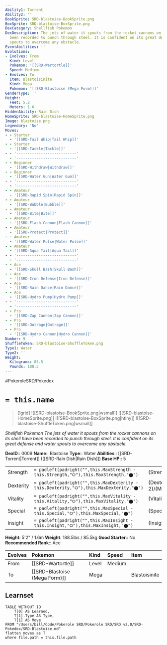 ```yaml
---
Ability1: Torrent
Ability2: ''
BookSprite: SRD-blastoise-BookSprite.png
BoxSprite: SRD-blastoise-BoxSprite.png
DexCategory: Shellfish Pokemon
DexDescription: The jets of water it spouts from the rocket cannons on its shell have
  been recorded to punch through steel. It is confident on its great defense and water
  spouts to overcome any obstacle.
EventAbilities: ''
Evolutions:
- Evolves: From
  Kind: Level
  Pokemon: '[[SRD-Wartortle]]'
  Speed: Medium
- Evolves: To
  Item: Blastoisinite
  Kind: Mega
  Pokemon: '[[SRD-Blastoise (Mega Form)]]'
GenderType: ''
Height:
  Feet: 5.2
  Meters: 1.6
HiddenAbility: Rain Dish
HomeSprite: SRD-blastoise-HomeSprite.png
Image: blastoise.png
Legendary: 'No'
Moves:
- - Starter
  - '[[SRD-Tail Whip|Tail Whip]]'
- - Starter
  - '[[SRD-Tackle|Tackle]]'
- - '---------------------------'
  - '---------------------------'
- - Beginner
  - '[[SRD-Withdraw|Withdraw]]'
- - Beginner
  - '[[SRD-Water Gun|Water Gun]]'
- - '---------------------------'
  - '---------------------------'
- - Amateur
  - '[[SRD-Rapid Spin|Rapid Spin]]'
- - Amateur
  - '[[SRD-Bubble|Bubble]]'
- - Amateur
  - '[[SRD-Bite|Bite]]'
- - Amateur
  - '[[SRD-Flash Cannon|Flash Cannon]]'
- - Amateur
  - '[[SRD-Protect|Protect]]'
- - Amateur
  - '[[SRD-Water Pulse|Water Pulse]]'
- - Amateur
  - '[[SRD-Aqua Tail|Aqua Tail]]'
- - '---------------------------'
  - '---------------------------'
- - Ace
  - '[[SRD-Skull Bash|Skull Bash]]'
- - Ace
  - '[[SRD-Iron Defense|Iron Defense]]'
- - Ace
  - '[[SRD-Rain Dance|Rain Dance]]'
- - Ace
  - '[[SRD-Hydro Pump|Hydro Pump]]'
- - '---------------------------'
  - '---------------------------'
- - Pro
  - '[[SRD-Zap Cannon|Zap Cannon]]'
- - Pro
  - '[[SRD-Outrage|Outrage]]'
- - Pro
  - '[[SRD-Hydro Cannon|Hydro Cannon]]'
Number: 9
ShuffleToken: SRD-blastoise-ShuffleToken.png
Type1: Water
Type2: ''
Weight:
  Kilograms: 85.5
  Pounds: 188.5
---
```


#PokeroleSRD/Pokedex

# `= this.name`

> [!grid]
> ![[SRD-blastoise-BookSprite.png|wsmall]]
> ![[SRD-blastoise-HomeSprite.png]]
> ![[SRD-blastoise-BoxSprite.png|htiny]]
> ![[SRD-blastoise-ShuffleToken.png|wsmall]]


*Shellfish Pokemon*
*The jets of water it spouts from the rocket cannons on its shell have been recorded to punch through steel. It is confident on its great defense and water spouts to overcome any obstacle.*

**DexID**:: 0009
**Name**:: Blastoise
**Type**:: Water
**Abilities**:: [[SRD-Torrent|Torrent]] ([[SRD-Rain Dish|Rain Dish]])
**Base HP**:: 5

|           |                                                                                        |                                          |
| --------- | -------------------------------------------------------------------------------------- | ---------------------------------------- |
| Strength  | `= padleft(padright("",this.MaxStrength - this.Strength,"⭘"),this.MaxStrength,"⬤")`    | (Strength::2)/(MaxStrength::5)   |
| Dexterity | `= padleft(padright("",this.MaxDexterity - this.Dexterity,"⭘"),this.MaxDexterity,"⬤")` | (Dexterity:: 2)/(MaxDexterity::5) |
| Vitality  | `= padleft(padright("",this.MaxVitality - this.Vitality,"⭘"),this.MaxVitality,"⬤")`    | (Vitality::3)/(MaxVitality::6)   |
| Special   | `= padleft(padright("",this.MaxSpecial - this.Special,"⭘"),this.MaxSpecial,"⬤")`       | (Special::2)/(MaxSpecial::5)     |
| Insight   | `= padleft(padright("",this.MaxInsight - this.Insight,"⭘"),this.MaxInsight,"⬤")`       | (Insight::3)/(MaxInsight::6)     |

**Height**: 5'2" / 1.6m
**Weight**: 188.5lbs / 85.5kg
**Good Starter**:: No
**Recommended Rank**:: Ace

| Evolves   | Pokemon                       | Kind   | Speed   | Item          |
|:----------|:------------------------------|:-------|:--------|:--------------|
| From      | [[SRD-Wartortle]]             | Level  | Medium  |               |
| To        | [[SRD-Blastoise (Mega Form)]] | Mega   |         | Blastoisinite |

## Learnset

```dataview
TABLE WITHOUT ID
    T[0] AS Learned,
    T[1].Type AS Type,
    T[1] AS Move
FROM "/Users/bill/Code/Pokerole SRD/Pokerole SRD/SRD v2.0/SRD-Pokedex/SRD-Blastoise.md"
flatten moves as T
where file.path = this.file.path
```
